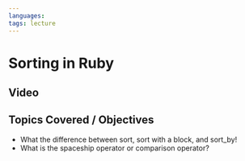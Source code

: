 ```yaml
---
languages: 
tags: lecture
---
```


# Sorting in Ruby

## Video

## Topics Covered / Objectives
  * What the difference between sort, sort with a block, and sort_by!
  * What is the spaceship operator or comparison operator?
